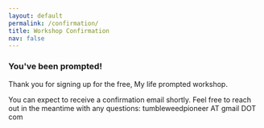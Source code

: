 ```yaml
---
layout: default
permalink: /confirmation/
title: Workshop Confirmation
nav: false
---
```


### You've been prompted!

Thank you for signing up for the free, My life prompted workshop.

You can expect to receive a confirmation email shortly. Feel free to reach out in the meantime with any questions: tumbleweedpioneer AT gmail DOT com
